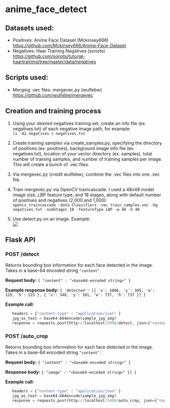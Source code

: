 # anime_face_detect

## Datasets used:
- Positives: Anime Face Dataset (Mckinsey666)  
https://github.com/Mckinsey666/Anime-Face-Dataset
- Negatives: Haar Training Negatives (sonots)  
https://github.com/sonots/tutorial-haartraining/tree/master/data/negatives

## Scripts used: 
- Merging .vec files: mergevec.py (wulfebw)  
https://github.com/wulfebw/mergevec

## Creation and training process
1. Using your desired negatives training set, create an info file (ex. negatives.txt) of each negative image path, for example:  
````ls -A1 negatives > negatives.txt````

2. Create training samples via create_samples.py, specifying the directory of positives (ex. positives), background image info file (ex. negatives.txt), location of your vector directory (ex. samples), total number of training samples, and number of training samples per image. This will create a bunch of .vec files.

3. Via mergevec.py (credit wulfebw), combine the .vec files into one .vec file.

4. Train mergevec.py via OpenCV traincascade. I used a 48x48 model image size, LBP feature type, and 18 stages, along with default number of positives and negatives (2,000 and 1,000).  
````opencv_traincascade -data Classifiers -vec train_samples.vec -bg negatives.txt -numStages 18 -featureType LBP -w 48 -h 48````

5. Use detect.py on an image. Example:  
![](img_show_1.png)

## Flask API
### POST /detect
Returns bounding box information for each face detected in the image. Takes in a base-64 encoded string `"content"`.

**Request body:** `{ "content" : "<base64-encoded string>" }`

**Example response body:** `{ 'detected': [{ 'x': 1006, 'y': 305, 'w': 125, 'h': 125 }, { 'x': 348, 'y': 101, 'w': 737, 'h': 737 }] }`

**Example call:**  
  ```python
     headers = {"content-type" : "application/json" }
     jpg_as_text = base64.b64encode(sample_jpg_img)
     response = requests.post(http://localhost:5000/detect, json={"content" : jpg_as_text.decode("utf-8")}, headers=headers)
  ```

### POST /auto_crop
Returns bounding box information for each face detected in the image. Takes in a base-64 encoded string `"content"`.

**Request body:** `{ "content" : "<base64-encoded string>" }`

**Response body:** `{ "image" : "<base64-encoded string>" }] }`

**Example call:**  
  ```python
     headers = {"content-type" : "application/json" }
     jpg_as_text = base64.b64encode(sample_jpg_img)
     response = requests.post(http://localhost:5000/auto_crop, json={"content" : jpg_as_text.decode("utf-8")}, headers=headers)
  ```

